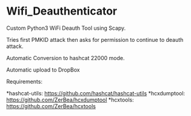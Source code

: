 # Wifi_Deauthenticator

Custom Python3 WiFi Deauth Tool using Scapy.

Tries first PMKID attack then asks for permission to continue to deauth attack.

Automatic Conversion to hashcat 22000 mode.

Automatic upload to DropBox

Requirements:

*hashcat-utils: https://github.com/hashcat/hashcat-utils
*hcxdumptool: https://github.com/ZerBea/hcxdumptool
*hcxtools: https://github.com/ZerBea/hcxtools
